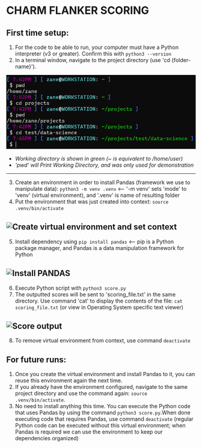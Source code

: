 # CHARM FLANKER SCORING

## First time setup:
1. For the code to be able to run, your computer must have a Python interpreter (v3 or greater). Confirm this with ```python3 --version```
2. In a terminal window, navigate to the project directory (use 'cd {folder-name}').

![Change directory example](img/cd.png)
- *Working directory is shown in green (~ is equivalent to /home/user)*
- *'pwd' will Print Working Directory, and was only used for demonstration*
---

3. Create an environment in order to install Pandas (framework we use to manipulate data):
```python3 -m venv .venv``` <-- '-m venv' sets 'mode' to 'venv' (virtual environment), and '.venv' is name of resulting folder
4. Put the environment that was just created into context: ```source .venv/bin/activate```

![Create virtual environment and set context](img/venv.png)
---

5. Install dependency using ```pip install pandas``` <-- pip is a Python package manager, and Pandas is a data manipulation framework for Python

![Install PANDAS](img/pandas.png)
---

6. Execute Python script with ```python3 score.py```
7. The outputted scores will be sent to 'scoring_file.txt' in the same directory. Use command 'cat' to display the contents of the file: ```cat scoring_file.txt``` (or view in Operating System specific text viewer)

![Score output](img/scores.png)
---

8. To remove virtual environment from context, use command ```deactivate```

## For future runs:
1. Once you create the virtual environment and install Pandas to it, you can reuse this environment again the next time.
2. If you already have the environment configured, navigate to the same project directory and use the command again: ```source .venv/bin/activate```.
3. No need to install anything this time. You can execute the Python code that uses Pandas by using the command ```python3 score.py```.When done executing code that requires Pandas, use command ```deactivate``` (regular Python code can be executed without this virtual environment; when Pandas is required we can use the environment to keep our dependencies organized)